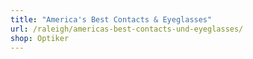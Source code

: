 ```yaml
---
title: "America's Best Contacts & Eyeglasses"
url: /raleigh/americas-best-contacts-und-eyeglasses/
shop: Optiker
---
```

